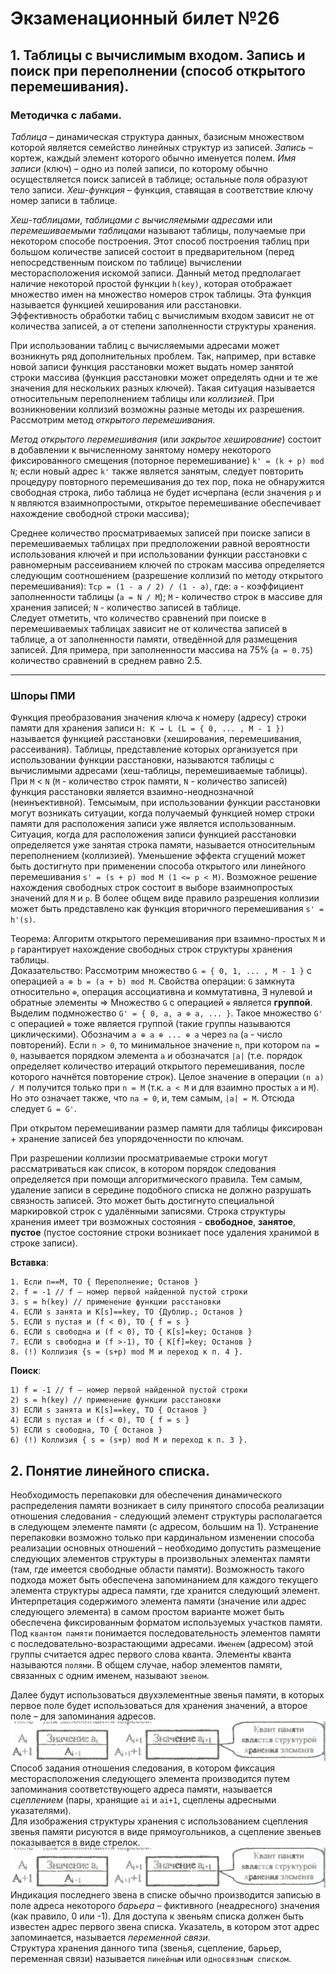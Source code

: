 # Экзаменационный билет №26

## 1. Таблицы с вычислимым входом. Запись и поиск при переполнении (способ открытого перемешивания).

### Методичка с лабами.


*Таблица* – динамическая структура данных, базисным множеством которой является семейство линейных структур из записей.
*Запись* – кортеж, каждый элемент которого обычно именуется полем.
*Имя записи* (ключ) – одно из полей записи, по которому обычно осуществляется поиск
записей в таблице; остальные поля образуют тело записи.
*Хеш-функция* – функция, ставящая в соответствие ключу номер записи в таблице.

*Хеш-таблицами*, *таблицами с вычисляемыми адресами* или *перемешиваемыми таблицами* называют таблицы, получаемые при некотором способе построения. Этот способ построения таблиц при большом количестве записей состоит в предварительном (перед непосредственным поиском по таблице) вычислении месторасположения искомой записи. Данный метод предполагает наличие некоторой простой функции `h(key)`, которая отображает множество имен на множество номеров строк таблицы. Эта функция называется функцией хеширования или расстановки.  
Эффективность обработки табиц с вычислимым входом зависит не от количества записей, а от степени заполненности структуры хранения.

При использовании таблиц с вычисляемыми адресами может возникнуть ряд дополнительных проблем. Так, например, при вставке новой записи функция расстановки может выдать номер занятой строки массива (функция расстановки может определять одни и те же значения для нескольких разных ключей). Такая ситуация называется относительным переполнением таблицы или *коллизией*. При возникновении коллизий возможны разные методы их разрешения. Рассмотрим метод *открытого перемешивания*.

*Метод открытого перемешивания* (или *закрытое хеширование*) состоит в добавлении к вычисленному занятому номеру некоторого фиксированного смещения (поторное перемешивание) `k' = (k + p) mod N`; если новый адрес `k'` также является занятым, следует повторить процедуру повторного перемешивания до тех пор, пока не обнаружится свободная строка, либо таблица не будет исчерпана (если значения `p` и `N` являются взаимнопростыми, открытое перемешивание обеспечивает нахождение свободной строки массива);

Среднее количество просматриваемых записей при поиске записи в перемешиваемых
таблицах при предположении равной вероятности использования ключей и при
использовании функции расстановки с равномерным рассеиванием ключей по строкам
массива определяется следующим соотношением (разрешение коллизий по методу открытого
перемешивания): `Tср = (1 - a / 2) / (1 - a)`, где: `a` - коэффициент заполненности таблицы (`a = N / M`);  `M` - количество строк в массиве для хранения записей; `N` - количество записей в таблице.  
Следует отметить, что количество сравнений при поиске в перемешиваемых таблицах зависит не от количества записей в таблице, а от заполненности памяти, отведённой для размещения записей. Для примера, при заполненности массива на 75% (`a = 0.75`) количество сравнений в среднем равно 2.5.

***

### Шпоры ПМИ

Функция преобразования значения ключа к номеру (адресу) строки памяти для хранения записи `H: K → L (L = { 0, ... , M - 1 })` называется функцией расстановки (хеширования, перемешивания, рассеивания). Таблицы, представление которых организуется при использовании функции расстановки, называются таблицы с вычислимыми адресами (хеш-таблицы, перемешиваемые таблицы). При `M` < `N` (`M` - количество строк памяти, `N` - количество записей) функция расстановки является взаимно-неоднозначной (неинъективной). Темсымым, при использовании функции расстановки могут возникать ситуации, когда получаемый функцией номер строки памяти для расположения записи уже является использованным. Ситуация, когда для расположения записи функцией расстановки определяется уже занятая строка памяти, называется относительным переполнением (коллизией). Уменьшение эффекта сгущений может быть достигнуто при применении способа открытого или линейного перемешивания `s' = (s + p) mod M (1 <= p < M)`. Возможное решение нахождения свободных строк состоит в выборе взаимнопростых значений для `M` и `p`. В более общем виде правило разрешения коллизии может быть представлено как функция вторичного перемешивания `s' = h'(s)`.

Теорема: Алгоритм открытого перемешивания при взаимно-простых `M` и `p` гарантирует нахождение свободных строк структуры хранения таблицы.  
Доказательство: Рассмотрим множество `G = { 0, 1, ... , M - 1 }` с операцией `a ⊕ b = (a + b) mod M`. Свойства операции: `G` замкнута относительно `⊕`, операция ассоциативна и коммутативна, ∃ нулевой и обратные элементы => Множество `G` с операцией `⊕` является **группой**. Выделим подмножество `G' = { 0, a, a ⊕ a, ... }`. Такое множество `G'` с операцией `⊕` тоже является группой (такие группы называются циклическими). Обозначим `a ⊕ a ⊕ ... ⊕ a` через `na` (`a` - число повторений). Если `n > 0`, то минимальное значение `n`, при котором `na = 0`, называется порядком элемента `a` и обозначатся `|a|` (т.е. порядок определяет количество итераций открытого перемешивания, после которого начнётся повторение строк). Целое значение в операции `(n a) / M` получится только при `n = M` (т.к. `a < M` и для взаимно простых `a` и `M`). Но это означает также, что `na = 0`, и, тем самым, `|a| = M`. Отсюда следует `G = G'`.

При открытом перемешивании размер памяти для таблицы фиксирован + хранение записей без упорядоченности по ключам.

При разрешении коллизии просматриваемые строки могут рассматриваться как список, в котором порядок следования определяется при помощи алгоритмического правила. Тем самым, удаление записи в середине подобного списка не должно разрушать связность записей. Это может быть достигнуто специальной маркировкой строк с удалёнными записями. Строка структуры хранения имеет три возможных состояния - **свободное**, **занятое**, **пустое** (пустое состояние строки возникает посе удаления хранимой в строке записи).  

**Вставка**:
```
1. Если n==M, ТО { Переполнение; Останов } 
2. f = -1 // f – номер первой найденной пустой строки 
3. s = h(key) // применение функции расстановки 
4. ЕСЛИ s занята и K[s]==key, ТО {Дублир.; Останов } 
5. ЕСЛИ s пустая и (f < 0), ТО { f = s } 
6. ЕСЛИ s свободна и (f < 0), ТО { K[s]=key; Останов } 
7. ЕСЛИ s свободна и (f >-1), ТО { K[f]=key; Останов } 
8. (!) Коллизия {s = (s+p) mod M и переход к п. 4 }.
```

**Поиск**:
```
1) f = -1 // f – номер первой найденной пустой строки 
2) s = h(key) // применение функции расстановки 
3) ЕСЛИ s занята и K[s]==key, ТО { Останов } 
4) ЕСЛИ s пустая и (f < 0), ТО { f = s } 
5) ЕСЛИ s свободна, ТО { Останов } 
6) (!) Коллизия { s = (s+p) mod M и переход к п. 3 }.
```


## 2. Понятие линейного списка. 

Необходимость перепаковки для обеспечения динамического
распределения памяти возникает в силу принятого способа реализации отношения
следования - следующий элемент структуры располагается в следующем элементе памяти (с
адресом, большим на 1). Устранение перепаковки возможно только при кардинальном
изменении способа реализации основных отношений – необходимо допустить размещение
следующих элементов структуры в произвольных элементах памяти (там, где имеется
свободные области памяти). Возможность такого подхода может быть обеспечена
запоминанием для каждого текущего элемента структуры адреса памяти, где хранится
следующий элемент. Интерпретация содержимого элемента памяти (значение или адрес
следующего элемента) в самом простом варианте может быть обеспечена фиксированным
форматом используемых участков памяти.  
Под `квантом памяти` понимается последовательность элементов памяти с последовательно-возрастающими адресами. `Именем` (адресом) этой группы считается адрес первого слова кванта. Элементы кванта называются `полями`. В общем случае, набор элементов памяти, связанных с одним именем, называют `звеном`.

Далее будут использоваться двухэлементные звенья памяти, в которых первое поле будет использоваться для хранения значений, а второе поле – для запоминания адресов.  
![](../pictures/ticket26-1.png)  
Способ задания отношения следования, в котором фиксация месторасположения следующего элемента производится путем запоминания соответствующего адреса памяти, называется *сцеплением* (пары, хранящие `ai` и `ai+1`, сцеплены адресными указателями).  
Для изображения структуры хранения с использованием сцепления звенья памяти рисуются в виде прямоугольников, а сцепление звеньев показывается в виде стрелок.  
![](../pictures/ticket26-1.png)  
Индикация последнего звена в списке обычно производится записью в поле адреса некоторого *барьера* – фиктивного (неадресного) значения (как правило, 0 или -1). Для доступа к звеньям списка должен быть известен адрес первого звена списка. Указатель, в котором этот адрес запоминается, называется *переменной связи*.  
Структура хранения данного типа (звенья, сцепление, барьер, переменная связи) называется `линейным` или `односвязным списком`.